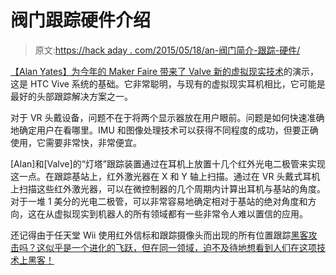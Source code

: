 # 阀门跟踪硬件介绍

> 原文:[https://hack aday . com/2015/05/18/an-阀门简介-跟踪-硬件/](https://hackaday.com/2015/05/18/an-introduction-to-valves-tracking-hardware/)

[【Alan Yates】为今年的 Maker Faire 带来了 Valve 新的虚拟现实技术](http://www.hizook.com/blog/2015/05/17/valves-lighthouse-tracking-system-may-be-big-news-robotics)的演示，这是 HTC Vive 系统的基础。它非常聪明，与现有的虚拟现实耳机相比，它可能是最好的头部跟踪解决方案之一。

对于 VR 头戴设备，问题不在于将两个显示器放在用户眼前。问题是如何快速准确地确定用户在看哪里。IMU 和图像处理技术可以获得不同程度的成功，但要正确使用，它需要非常快，非常便宜。

[Alan]和[Valve]的“灯塔”跟踪装置通过在耳机上放置十几个红外光电二极管来实现这一点。在跟踪基站上，红外激光器在 X 和 Y 轴上扫描。通过在 VR 头戴式耳机上扫描这些红外激光器，可以在微控制器的几个周期内计算出耳机与基站的角度。对于一堆 1 美分的光电二极管，可以非常容易地确定相对于基站的绝对角度和方向，这在从虚拟现实到机器人的所有领域都有一些非常令人难以置信的应用。

还记得由于任天堂 Wii 使用红外信标和跟踪摄像头而出现的所有位置跟踪[黑客攻击吗？这似乎是一个进化的飞跃，但在同一领域，迫不及待地想看到人们在这项技术上黑客！](http://hackaday.com/2007/12/09/wiimote-projector-whiteboard/)
